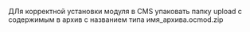 ДЛя корректной установки модуля в CMS упаковать папку upload с содержимым в архив с названием типа имя_архива.ocmod.zip
